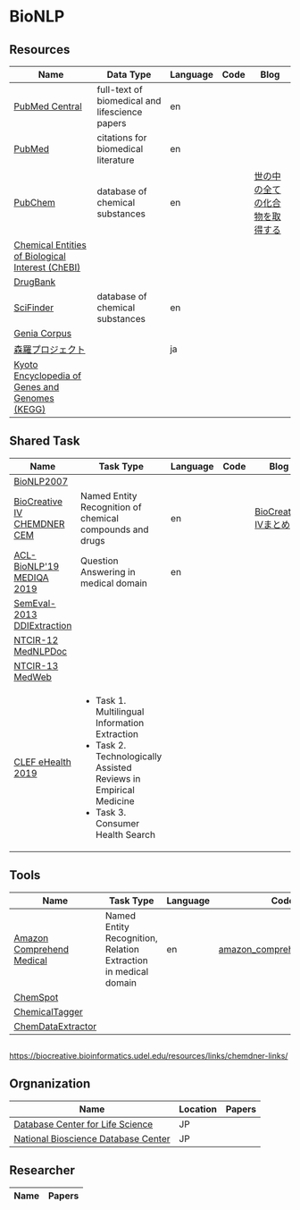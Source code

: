 # BioNLP


## Resources
| Name | Data Type | Language | Code | Blog |
----|----|----|----|----
| [PubMed Central](https://www.ncbi.nlm.nih.gov/pmc/) | full-text of biomedical and lifescience papers | en |  |  |
| [PubMed](https://www.ncbi.nlm.nih.gov/pubmed/) | citations for biomedical literature | en |  |  |
| [PubChem](https://pubchem.ncbi.nlm.nih.gov/) | database of chemical substances | en |  | [世の中の全ての化合物を取得する](http://blog.roy29fuku.com/natural-language-processing/paper-analysis/get-all-of-the-substances/) |
| [Chemical Entities of Biological Interest (ChEBI)](https://www.ebi.ac.uk/chebi/) |  |  |  |  |
| [DrugBank](https://www.drugbank.ca/) |  |  |  |  |
| [SciFinder](https://scifinder.cas.org/scifinder/) | database of chemical substances | en |  |  |
| [Genia Corpus](http://www.geniaproject.org/genia-corpus) |  |  |  |  |
| [森羅プロジェクト](https://aip.riken.jp/labs/goalorient_tech/lang_inf_access_tech/森羅：wikipedia構造化プロジェクト2018/) |  | ja |  |  |
| [Kyoto Encyclopedia of Genes and Genomes (KEGG)](https://www.genome.jp/kegg/kegg_ja.html) |  |  |  |  |



## Shared Task
| Name | Task Type | Language | Code | Blog |
----|----|----|----|----
| [BioNLP2007](http://compbio.ucdenver.edu/BioNLP2007/index.shtml) |  |  |  |  |
| [BioCreative IV CHEMDNER CEM](https://biocreative.bioinformatics.udel.edu/tasks/biocreative-iv/chemdner/) | Named Entity Recognition of chemical compounds and drugs | en |  | [BioCreative IVまとめ](http://blog.roy29fuku.com/natural-language-processing/biocreative-iv/#Track_2-_CHEMDNER_Task_Chemical_compound_and_drug_name_recognition_task) |
| [ACL-BioNLP'19 MEDIQA 2019](https://sites.google.com/view/mediqa2019) | Question Answering in medical domain | en |  |  |
| [SemEval-2013 DDIExtraction](https://www.cs.york.ac.uk/semeval-2013/task9/) |  |  |  |  |
| [NTCIR-12 MedNLPDoc](https://sites.google.com/site/mednlpdoc/) |  |  |  |  |
| [NTCIR-13 MedWeb](http://mednlp.jp/medweb/NTCIR-13/) |  |  |  |  |
| [CLEF eHealth 2019](http://clef-ehealth.org/) | <ul><li>Task 1. Multilingual Information Extraction</li><li>Task 2. Technologically Assisted Reviews in Empirical Medicine</li><li>Task 3. Consumer Health Search</li></ul> |  |  |  |




## Tools
| Name | Task Type | Language | Code | Blog |
----|----|----|----|----
| [Amazon Comprehend Medical](https://aws.amazon.com/jp/comprehend/) | Named Entity Recognition, Relation Extraction in medical domain | en | [amazon_comprehend_medical](https://github.com/roy29fuku/BioNLP/tree/master/amazon_comprehend_medical) | [Amazon Comprehend Medicalを使ってみた](http://blog.roy29fuku.com/natural-language-processing/amazon-comprehend-medical-trial/) |
| [ChemSpot](https://www.informatik.hu-berlin.de/de/forschung/gebiete/wbi/resources/chemspot) |  |  |  |  |
| [ChemicalTagger](http://chemicaltagger.ch.cam.ac.uk/) |  |  |  |  |
| [ChemDataExtractor](http://chemdataextractor.org/) |  |  |  |  |



## 
https://biocreative.bioinformatics.udel.edu/resources/links/chemdner-links/


## Orgnanization
| Name | Location | Papers |
----|----|----
| [Database Center for Life Science](https://dbcls.rois.ac.jp/) | JP |  |
| [National Bioscience Database Center](https://biosciencedbc.jp/) | JP |  |


## Researcher
| Name | Papers |
----|----
